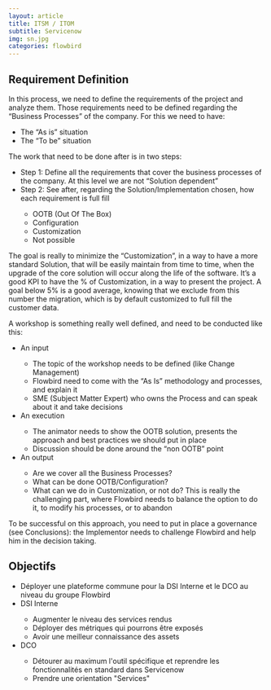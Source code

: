 ```yaml
---
layout: article
title: ITSM / ITOM
subtitle: Servicenow
img: sn.jpg
categories: flowbird
---
```


<div class="body">
  
  <h2>Requirement Definition</h2>
  
  <p>In this process, we need to define the requirements of the project and analyze them. Those requirements need to
be defined regarding the “Business Processes” of the company. For this we need to have:</p>

  <ul>
    <li>The “As is” situation</li>
    <li>The “To be” situation</li>
  </ul>
  
  <p>The work that need to be done after is in two steps:</p>
  
  <ul>
    <li>Step 1: Define all the requirements that cover the business processes of the company. At this level we are not
“Solution dependent”</li>
    <li>Step 2: See after, regarding the Solution/Implementation chosen, how each requirement is full fill</li>
    <ul>
      <li>OOTB (Out Of The Box)</li>
      <li>Configuration</li>
      <li>Customization</li>
      <li>Not possible</li>
    </ul>
  </ul>
  
  <p>The goal is really to minimize the “Customization”, in a way to have a more standard Solution, that will be
easily maintain from time to time, when the upgrade of the core solution will occur along the life of the software. It’s
a good KPI to have the % of Customization, in a way to present the project. A goal below 5% is a good average, knowing
that we exclude from this number the migration, which is by default customized to full fill the customer data.</p>

  <p>A workshop is something really well defined, and need to be conducted like this:</p>
  
  <ul>
    <li>An input</li>
    <ul>
      <li>The topic of the workshop needs to be defined (like Change Management)</li>
      <li>Flowbird need to come with the “As Is” methodology and processes, and explain it</li>
      <li>SME (Subject Matter Expert) who owns the Process and can speak about it and take decisions</li>
    </ul>
    <li>An execution</li>
    <ul>
      <li>The animator needs to show the OOTB solution, presents the approach and best practices we should
put in place</li>
      <li>Discussion should be done around the “non OOTB” point</li>
    </ul>
    <li>An output</li>
    <ul>
      <li>Are we cover all the Business Processes?</li>
      <li>What can be done OOTB/Configuration?</li>
      <li>What can we do in Customization, or not do? This is really the challenging part, where Flowbird needs
to balance the option to do it, to modify his processes, or to abandon</li>
    </ul>
  </ul>
  
  <p>To be successful on this approach, you need to put in place a governance (see Conclusions): the Implementor needs
to challenge Flowbird and help him in the decision taking.</p>

  <h2>Objectifs</h2>
  
  <ul>
    <li>Déployer une plateforme commune pour la DSI Interne et le DCO au niveau du groupe Flowbird</li>
    <li>DSI Interne</li>
    <ul>
      <li>Augmenter le niveau des services rendus</li>
      <li>Déployer des métriques qui pourrons être exposés</li>
      <li>Avoir une meilleur connaissance des assets</li>
    </ul>
    <li>DCO</li>
    <ul>
      <li>Détourer au maximum l'outil spécifique et reprendre les fonctionnalités en standard dans Servicenow</li>
      <li>Prendre une orientation "Services"</li>
    </ul>
  </ul>
  
</div>
